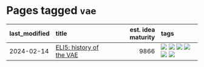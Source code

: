 # Pages tagged `vae`

|last_modified|title|est. idea maturity|tags
|:---|:---|---:|:---|
|2024-02-14|[ELI5: history of the VAE](../ufldl_history.md)|9866|[![](https://img.shields.io/badge/tag-education-e9b626)](../tags/education.md) [![](https://img.shields.io/badge/tag-feature_learning-1614f8)](../tags/feature_learning.md) [![](https://img.shields.io/badge/tag-history-82d6e)](../tags/history.md) [![](https://img.shields.io/badge/tag-history_of_science-752fd7)](../tags/history_of_science.md) [![](https://img.shields.io/badge/tag-publication-e3be61)](../tags/publication.md) [![](https://img.shields.io/badge/tag-vae-9c3a4a)](../tags/vae.md)|